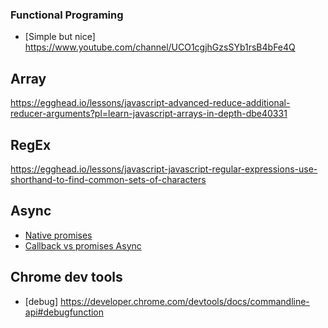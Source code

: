 ### Functional Programing
* [Simple but nice]  https://www.youtube.com/channel/UCO1cgjhGzsSYb1rsB4bFe4Q

## Array 
https://egghead.io/lessons/javascript-advanced-reduce-additional-reducer-arguments?pl=learn-javascript-arrays-in-depth-dbe40331

## RegEx
https://egghead.io/lessons/javascript-javascript-regular-expressions-use-shorthand-to-find-common-sets-of-characters

## Async
* [Native promises](http://ponyfoo.com/articles/es6-promises-in-depth?utm_source=javascriptweekly&utm_medium=email)
* [Callback vs promises Async](http://blogs.msdn.com/b/eternalcoding/archive/2015/09/30/javascript-goes-to-asynchronous-city.aspx?utm_source=javascriptweekly&utm_medium=email)

## Chrome dev tools
* [debug] https://developer.chrome.com/devtools/docs/commandline-api#debugfunction

